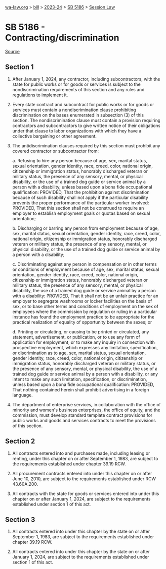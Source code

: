 [wa-law.org](/) > [bill](/bill/) > [2023-24](/bill/2023-24/) > [SB 5186](/bill/2023-24/sb/5186/) > [Session Law](/bill/2023-24/sb/5186/S.SL/)

# SB 5186 - Contracting/discrimination

[Source](http://lawfilesext.leg.wa.gov/biennium/2023-24/Pdf/Bills/Session%20Laws/Senate/5186-S.SL.pdf)

## Section 1
1. After January 1, 2024, any contractor, including subcontractors, with the state for public works or for goods or services is subject to the nondiscrimination requirements of this section and any rules and regulations to implement it.

2. Every state contract and subcontract for public works or for goods or services must contain a nondiscrimination clause prohibiting discrimination on the bases enumerated in subsection (3) of this section. The nondiscrimination clause must contain a provision requiring contractors and subcontractors to give written notice of their obligations under that clause to labor organizations with which they have a collective bargaining or other agreement.

3. The antidiscrimination clauses required by this section must prohibit any covered contractor or subcontractor from:

    a. Refusing to hire any person because of age, sex, marital status, sexual orientation, gender identity, race, creed, color, national origin, citizenship or immigration status, honorably discharged veteran or military status, the presence of any sensory, mental, or physical disability, or the use of a trained dog guide or service animal by a person with a disability, unless based upon a bona fide occupational qualification: PROVIDED, That the prohibition against discrimination because of such disability shall not apply if the particular disability prevents the proper performance of the particular worker involved: PROVIDED, That this section shall not be construed to require an employer to establish employment goals or quotas based on sexual orientation;

    b. Discharging or barring any person from employment because of age, sex, marital status, sexual orientation, gender identity, race, creed, color, national origin, citizenship or immigration status, honorably discharged veteran or military status, the presence of any sensory, mental, or physical disability, or the use of a trained dog guide or service animal by a person with a disability;

    c. Discriminating against any person in compensation or in other terms or conditions of employment because of age, sex, marital status, sexual orientation, gender identity, race, creed, color, national origin, citizenship or immigration status, honorably discharged veteran or military status, the presence of any sensory, mental, or physical disability, the use of a trained dog guide or service animal by a person with a disability: PROVIDED, That it shall not be an unfair practice for an employer to segregate washrooms or locker facilities on the basis of sex, or to base other terms and conditions of employment on the sex of employees where the commission by regulation or ruling in a particular instance has found the employment practice to be appropriate for the practical realization of equality of opportunity between the sexes; or

    d. Printing or circulating, or causing to be printed or circulated, any statement, advertisement, or publication, or to use any form of application for employment, or to make any inquiry in connection with prospective employment, which expresses any limitation, specification, or discrimination as to age, sex, marital status, sexual orientation, gender identity, race, creed, color, national origin, citizenship or immigration status, honorably discharged veteran or military status, or the presence of any sensory, mental, or physical disability, the use of a trained dog guide or service animal by a person with a disability, or any intent to make any such limitation, specification, or discrimination, unless based upon a bona fide occupational qualification: PROVIDED, That nothing contained herein shall prohibit advertising in a foreign language.

4. The department of enterprise services, in collaboration with the office of minority and women's business enterprises, the office of equity, and the commission, must develop standard template contract provisions for public works and goods and services contracts to meet the provisions of this section.

## Section 2
1. All contracts entered into and purchases made, including leasing or renting, under this chapter on or after September 1, 1983, are subject to the requirements established under chapter 39.19 RCW.

2. All procurement contracts entered into under this chapter on or after June 10, 2010, are subject to the requirements established under RCW 43.60A.200.

3. All contracts with the state for goods or services entered into under this chapter on or after January 1, 2024, are subject to the requirements established under section 1 of this act.

## Section 3
1. All contracts entered into under this chapter by the state on or after September 1, 1983, are subject to the requirements established under chapter 39.19 RCW.

2. All contracts entered into under this chapter by the state on or after January 1, 2024, are subject to the requirements established under section 1 of this act.
